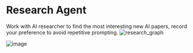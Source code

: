 # Research Agent

Work with AI researcher to find the most interesting new AI papers, record your preference to avoid repetitive prompting.
![research_graph](https://github.com/user-attachments/assets/166ea0c6-548e-4591-be17-503ae6de154a)

![image](https://github.com/user-attachments/assets/d85323b3-2de7-4bdc-ae95-471c80424f33)
